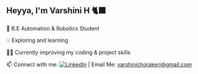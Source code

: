 ## Heyya, I'm Varshini H 🐈‍⬛  

🚀 B.E Automation & Robotics Student

💡 Exploring and learning

👩‍💻 Currently improving my coding & project skills

📫 Connect with me: [![LinkedIn](https://img.shields.io/badge/LinkedIn-Profile-blue?logo=linkedin)](https://www.linkedin.com/in/varshini-horakeri-621289289?) | Email Me: varshinichorakeri@gmail.com

